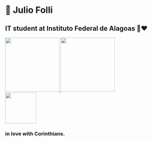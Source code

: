 <h1> 🌟 Julio Folli</h1>
<h2>IT student at Instituto Federal de Alagoas 💚❤️ </h2> 
  <div align="left">
    <a href="https://github.com/NETUNO14">
    <img height="175em" src="https://github-readme-stats.vercel.app/api?username=NETUNO14&show_icons=true&theme=dark&include_all_commits=true&count_private=true"/>
    <img height="175em" src="https://github-readme-stats.vercel.app/api/top-langs/?username=NETUNO14&layout=compact&langs_count=7&theme=dark"/>
  </a>
  </div>
  
    
<img width="100" src="https://i0.wp.com/dreamleaguesoccer.com.br/wp-content/uploads/2016/11/escudo-Corinthians.png?fit=512%2C512&ssl=1"/>

<h3>
  <strong>
    in love with Corinthians.
  </strong>
</h3>

    
  
  
